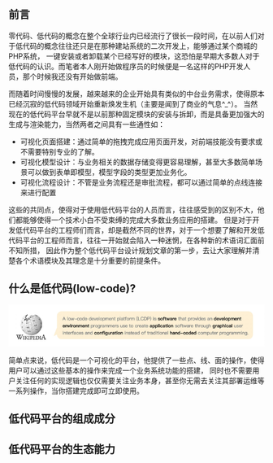 ## 前言

零代码、低代码的概念在整个全球行业内已经流行了很长一段时间，在以前人们对于低代码的概念往往还只是在那种建站系统的二次开发上，能够通过某个商城的PHP系统，
一键安装或者卸载某个已经写好的模块，这恐怕是早期大多数人对于低代码的认识。而笔者本人刚开始做程序员的时候便是一名这样的PHP开发人员，那个时候我还没有开始做前端。  

而随着时间慢慢的发展，越来越来的企业开始具有类似的中台业务需求，使得原本已经沉寂的低代码领域开始重新焕发生机（主要是闻到了商业的气息^_^）。
当然现在的低代码平台早就不是以前那种固定模块的安装与拆卸，而是具备更加强大的生成与渲染能力，当然两者之间具有一些通性如：

- 可视化页面搭建：通过简单的拖拽完成应用页面开发，对前端技能没有要求或不需要特别专业的了解。
- 可视化模型设计：与业务相关的数据存储变得更容易理解，甚至大多数简单场景可以做到表单即模型，模型字段的类型更加业务化。
- 可视化流程设计：不管是业务流程还是审批流程，都可以通过简单的点线连接来进行配置

这些的共同点，使得对于使用低代码平台的人员而言，往往感受到的区别不大，他们都能够使得一个技术小白不受束缚的完成大多数业务应用的搭建。
但是对于开发低代码平台的工程师们而言，却是截然不同的世界，对于一个想要了解和开发低代码平台的工程师而言，往往一开始就会陷入一种迷惘，在各种新的术语词汇面前不知所措，
因此作为整个低代码平台设计规划文章的第一步，去让大家理解并清楚各个术语模块及其理念是十分重要的前提条件。

## 什么是低代码(low-code)?

<img src="https://github.com/Panda-Hope/panda-hope.github.io/blob/master/c7810cec8fbf4fb691da4e8a29612017.png" />

简单点来说，低代码是一个可视化的平台，他提供了一些点、线、面的操作，使得用户可以通过这些基本的操作来完成一个业务系统功能的搭建，
同时也不需要用户关注任何的实现逻辑也仅仅需要关注业务本身，甚至你无需去关注其部署运维等一系列操作，当你搭建完成即可立即使用。

## 低代码平台的组成成分

## 低代码平台的生态能力
